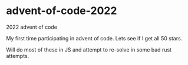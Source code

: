 # advent-of-code-2022
2022 advent of code

My first time participating in advent of code. Lets see if I get all 50 stars.

Will do most of these in JS and attempt to re-solve in some bad rust attempts.
